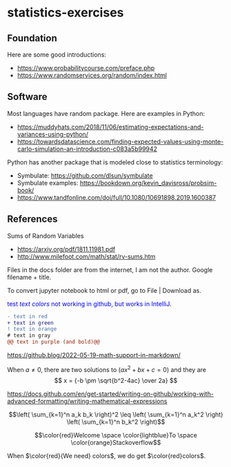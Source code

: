 # statistics-exercises

## Foundation 
Here are some good introductions:
- https://www.probabilitycourse.com/preface.php
- https://www.randomservices.org/random/index.html


## Software
Most languages have random package. Here are examples in Python:
- https://muddyhats.com/2018/11/06/estimating-expectations-and-variances-using-python/
- https://towardsdatascience.com/finding-expected-values-using-monte-carlo-simulation-an-introduction-c083a5b99942

Python has another package that is modeled close to statistics terminology:
- Symbulate: https://github.com/dlsun/symbulate
- Symbulate examples: https://bookdown.org/kevin_davisross/probsim-book/
- https://www.tandfonline.com/doi/full/10.1080/10691898.2019.1600387

## References
Sums of Random Variables
- https://arxiv.org/pdf/1811.11981.pdf
- http://www.milefoot.com/math/stat/rv-sums.htm

Files in the docs folder are from the internet, I am not the author. Google filename + title.

To convert jupyter notebook to html or pdf, go to File | Download as.

<span style="color:blue">test *text colors* not working in github, but works in IntelliJ</span>.

```diff
- text in red
+ text in green
! text in orange
# text in gray
@@ text in purple (and bold)@@
```

https://github.blog/2022-05-19-math-support-in-markdown/

When $a \ne 0$, there are two solutions to $(ax^2 + bx + c = 0)$ and they are 
$$ x = {-b \pm \sqrt{b^2-4ac} \over 2a} $$

https://docs.github.com/en/get-started/writing-on-github/working-with-advanced-formatting/writing-mathematical-expressions

```math
\left( \sum_{k=1}^n a_k b_k \right)^2 \leq \left( \sum_{k=1}^n a_k^2 \right) \left( \sum_{k=1}^n b_k^2 \right)
```

```math
\color{red}Welcome \space \color{lightblue}To \space \color{orange}Stackoverflow
```

When $\color{red}{We need} colors$, we do get $\color{red}colors$.
